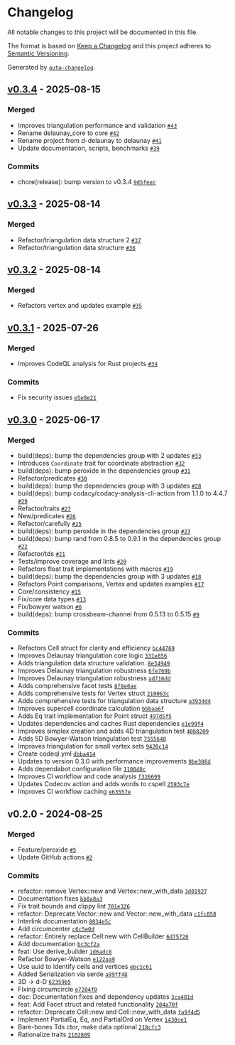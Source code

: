 # Changelog

All notable changes to this project will be documented in this file.

The format is based on [Keep a Changelog](https://keepachangelog.com/en/1.0.0/)
and this project adheres to [Semantic Versioning](https://semver.org/spec/v2.0.0.html).

Generated by [`auto-changelog`](https://github.com/CookPete/auto-changelog).

## [v0.3.4](https://github.com/acgetchell/delaunay/compare/v0.3.3...v0.3.4) - 2025-08-15

### Merged

- Improves triangulation performance and validation [`#43`](https://github.com/acgetchell/delaunay/pull/43)
- Rename delaunay_core to core [`#42`](https://github.com/acgetchell/delaunay/pull/42)
- Rename project from d-delaunay to delaunay [`#41`](https://github.com/acgetchell/delaunay/pull/41)
- Update documentation, scripts, benchmarks [`#39`](https://github.com/acgetchell/delaunay/pull/39)

### Commits

- chore(release): bump version to v0.3.4 [`9d5feec`](https://github.com/acgetchell/delaunay/commit/9d5feec9d1ecb6603d3860dfde72ce9c58ac7ec8)

## [v0.3.3](https://github.com/acgetchell/delaunay/compare/v0.3.2...v0.3.3) - 2025-08-14

### Merged

- Refactor/triangulation data structure 2 [`#37`](https://github.com/acgetchell/delaunay/pull/37)
- Refactor/triangulation data structure [`#36`](https://github.com/acgetchell/delaunay/pull/36)

## [v0.3.2](https://github.com/acgetchell/delaunay/compare/v0.3.1...v0.3.2) - 2025-08-14

### Merged

- Refactors vertex and updates example [`#35`](https://github.com/acgetchell/delaunay/pull/35)

## [v0.3.1](https://github.com/acgetchell/delaunay/compare/v0.3.0...v0.3.1) - 2025-07-26

### Merged

- Improves CodeQL analysis for Rust projects [`#34`](https://github.com/acgetchell/delaunay/pull/34)

### Commits

- Fix security issues [`e5e8e21`](https://github.com/acgetchell/delaunay/commit/e5e8e21121800bad0091e6e639b2ac629c178a6b)

## [v0.3.0](https://github.com/acgetchell/delaunay/compare/v0.2.0...v0.3.0) - 2025-06-17

### Merged

- build(deps): bump the dependencies group with 2 updates [`#33`](https://github.com/acgetchell/delaunay/pull/33)
- Introduces `Coordinate` trait for coordinate abstraction [`#32`](https://github.com/acgetchell/delaunay/pull/32)
- build(deps): bump peroxide in the dependencies group [`#31`](https://github.com/acgetchell/delaunay/pull/31)
- Refactor/predicates [`#30`](https://github.com/acgetchell/delaunay/pull/30)
- build(deps): bump the dependencies group with 3 updates [`#28`](https://github.com/acgetchell/delaunay/pull/28)
- build(deps): bump codacy/codacy-analysis-cli-action from 1.1.0 to 4.4.7 [`#29`](https://github.com/acgetchell/delaunay/pull/29)
- Refactor/traits [`#27`](https://github.com/acgetchell/delaunay/pull/27)
- New/predicates [`#26`](https://github.com/acgetchell/delaunay/pull/26)
- Refactor/carefully [`#25`](https://github.com/acgetchell/delaunay/pull/25)
- build(deps): bump peroxide in the dependencies group [`#23`](https://github.com/acgetchell/delaunay/pull/23)
- build(deps): bump rand from 0.8.5 to 0.9.1 in the dependencies group [`#22`](https://github.com/acgetchell/delaunay/pull/22)
- Refactor/tds [`#21`](https://github.com/acgetchell/delaunay/pull/21)
- Tests/improve coverage and lints [`#20`](https://github.com/acgetchell/delaunay/pull/20)
- Refactors float trait implementations with macros [`#19`](https://github.com/acgetchell/delaunay/pull/19)
- build(deps): bump the dependencies group with 3 updates [`#18`](https://github.com/acgetchell/delaunay/pull/18)
- Refactors Point comparisons, Vertex and updates examples [`#17`](https://github.com/acgetchell/delaunay/pull/17)
- Core/consistency [`#15`](https://github.com/acgetchell/delaunay/pull/15)
- Fix/core data types [`#13`](https://github.com/acgetchell/delaunay/pull/13)
- Fix/bowyer watson [`#6`](https://github.com/acgetchell/delaunay/pull/6)
- build(deps): bump crossbeam-channel from 0.5.13 to 0.5.15 [`#9`](https://github.com/acgetchell/delaunay/pull/9)

### Commits

- Refactors Cell struct for clarity and efficiency [`bc44769`](https://github.com/acgetchell/delaunay/commit/bc44769961f01b73d87882a14568c9a02109c530)
- Improves Delaunay triangulation core logic [`331e856`](https://github.com/acgetchell/delaunay/commit/331e8561db9a7987b366ca42b77378512f804778)
- Adds triangulation data structure validation. [`8e34949`](https://github.com/acgetchell/delaunay/commit/8e34949fed5237afbd2dea84f886c7cb55e0a4ba)
- Improves Delaunay triangulation robustness [`6fe769b`](https://github.com/acgetchell/delaunay/commit/6fe769b1bf2823cb4181317c1255e8634ad046c8)
- Improves Delaunay triangulation robustness [`ad716dd`](https://github.com/acgetchell/delaunay/commit/ad716ddc0cb10153fcb3d0d41d696eb2b0375552)
- Adds comprehensive facet tests [`8f8e0ae`](https://github.com/acgetchell/delaunay/commit/8f8e0aee2f85e8987ecec186bcfeff479a93e998)
- Adds comprehensive tests for Vertex struct [`210063c`](https://github.com/acgetchell/delaunay/commit/210063c7fca5d643400ced84fc262d3dddeb5f05)
- Adds comprehensive tests for triangulation data structure [`a3934d4`](https://github.com/acgetchell/delaunay/commit/a3934d4a2c287db18863690b97a6b2beb7afebfa)
- Improves supercell coordinate calculation [`bbbaa6f`](https://github.com/acgetchell/delaunay/commit/bbbaa6fa50ac78f1495f3546142e28c944e31ea2)
- Adds Eq trait implementation for Point struct [`497d5f5`](https://github.com/acgetchell/delaunay/commit/497d5f5d0178dc71022999b5ff055fe334a2f4c2)
- Updates dependencies and caches Rust dependencies [`e1e99f4`](https://github.com/acgetchell/delaunay/commit/e1e99f4a3acda274bacb914006ab62c6724bd2a7)
- Improves simplex creation and adds 4D triangulation test [`40b8209`](https://github.com/acgetchell/delaunay/commit/40b8209e328bac9bae05f644a5bf1947777379a9)
- Adds 5D Bowyer-Watson triangulation test [`7555648`](https://github.com/acgetchell/delaunay/commit/7555648200c7c4664d76fe8fe26b2441c47c119d)
- Improves triangulation for small vertex sets [`9420c14`](https://github.com/acgetchell/delaunay/commit/9420c14645d14aec3c6818428c57ece72d113792)
- Create codeql.yml [`dbba414`](https://github.com/acgetchell/delaunay/commit/dbba414f1eaa8bcc5c4e743c84b1c9c206f664d8)
- Updates to version 0.3.0 with performance improvements [`0be386d`](https://github.com/acgetchell/delaunay/commit/0be386d10b9ef6edd540a3b6f26698160cb9ba71)
- Adds dependabot configuration file [`110048c`](https://github.com/acgetchell/delaunay/commit/110048c6ee4d5e115a8e441e19a44f0a50dcab93)
- Improves CI workflow and code analysis [`f326699`](https://github.com/acgetchell/delaunay/commit/f326699f9b1774195a4a26b6e4b8d62a194fb42d)
- Updates Codecov action and adds words to cspell [`2593c7e`](https://github.com/acgetchell/delaunay/commit/2593c7e2e3203a278bbe096b1acf18bbd0d58cd8)
- Improves CI workflow caching [`e63557e`](https://github.com/acgetchell/delaunay/commit/e63557e4388e2a6ef53fc7a2d0c47f1aa1a473c7)

## v0.2.0 - 2024-08-25

### Merged

- Feature/peroxide [`#5`](https://github.com/acgetchell/delaunay/pull/5)
- Update GitHub actions [`#2`](https://github.com/acgetchell/delaunay/pull/2)

### Commits

- refactor: remove Vertex::new and Vertex::new_with_data [`3d01927`](https://github.com/acgetchell/delaunay/commit/3d01927397d6ba919c5c5cf71e6be49260dcc70b)
- Documentation fixes [`bb8a8a3`](https://github.com/acgetchell/delaunay/commit/bb8a8a3afd026d9bf8ac0ab611a690b587978a42)
- Fix trait bounds and clippy lint [`701e326`](https://github.com/acgetchell/delaunay/commit/701e326f316f5a106dd33493ff730a05184e288c)
- refactor: Deprecate Vector::new and Vector::new_with_data [`c1fc858`](https://github.com/acgetchell/delaunay/commit/c1fc858a3da2a23aba5ced235a07533bf96c443e)
- Interlink documentation [`8834e5c`](https://github.com/acgetchell/delaunay/commit/8834e5cffa8afac5fc0d7df036f7975980920808)
- Add circumcenter [`c6c5e0d`](https://github.com/acgetchell/delaunay/commit/c6c5e0d811a6b84021536e09163bdd32e7868d57)
- refactor: Entirely replace Cell:new with CellBuilder [`6d75728`](https://github.com/acgetchell/delaunay/commit/6d757285791649d7398a1a437a20171843d5934e)
- Add documentation [`bc3cf2a`](https://github.com/acgetchell/delaunay/commit/bc3cf2ab89aef32954a95d227471e026d91888d0)
- feat: Use derive_builder [`1d6adc8`](https://github.com/acgetchell/delaunay/commit/1d6adc804dc67fc34a92f4274bbaefcc45535573)
- Refactor Bowyer-Watson [`e122aa9`](https://github.com/acgetchell/delaunay/commit/e122aa9d362e8682a38ca9ebfe602d523d3749cb)
- Use uuid to identify cells and vertices [`ebc1c61`](https://github.com/acgetchell/delaunay/commit/ebc1c61a06729db927b03d444a889d4c9c6b9d6e)
- Added Serialization via serde [`a89ff48`](https://github.com/acgetchell/delaunay/commit/a89ff482c4247d0e4834414f8c5b27318bba9285)
- 3D -&gt; d-D [`62359b5`](https://github.com/acgetchell/delaunay/commit/62359b5c932e644ebf4794c53d8adac252442d5e)
- Fixing circumcircle [`e7204f0`](https://github.com/acgetchell/delaunay/commit/e7204f03d7f89f549cd8d4ba712d573bf1d45a5f)
- doc: Documentation fixes and dependency updates [`3ca481d`](https://github.com/acgetchell/delaunay/commit/3ca481d444d58488bb74359604837d3bd808a8da)
- feat: Add Facet struct and related functionality [`204a70f`](https://github.com/acgetchell/delaunay/commit/204a70f78c92cb2eeed889c531b6677b0725f79f)
- refactor: Deprecate Cell::new and Cell::new_with_data [`fa9f4d5`](https://github.com/acgetchell/delaunay/commit/fa9f4d50b77cfe0eb769b2f5f41fb9fb4c9bf165)
- Implement PartialEq, Eq, and PartialOrd on Vertex [`1430ce1`](https://github.com/acgetchell/delaunay/commit/1430ce1c96e100142239a5f4a50826e2064656a2)
- Bare-bones Tds ctor, make data optional [`218cfc3`](https://github.com/acgetchell/delaunay/commit/218cfc3a1a2e35e82e7de30809a0a149b41dc762)
- Rationalize traits [`2102809`](https://github.com/acgetchell/delaunay/commit/21028093b47997b0e46f766ce05a903ef5e2ba86)
